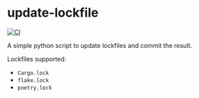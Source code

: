 # update-lockfile

[![CI](https://github.com/newAM/update-lockfile/workflows/CI/badge.svg)](https://github.com/newAM/update-lockfile/actions)

A simple python script to update lockfiles and commit the result.

Lockfiles supported:

* `Cargo.lock`
* `flake.lock`
* `poetry.lock`
